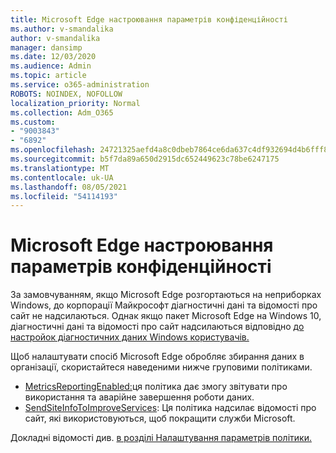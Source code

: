 ```yaml
---
title: Microsoft Edge настроювання параметрів конфіденційності
ms.author: v-smandalika
author: v-smandalika
manager: dansimp
ms.date: 12/03/2020
ms.audience: Admin
ms.topic: article
ms.service: o365-administration
ROBOTS: NOINDEX, NOFOLLOW
localization_priority: Normal
ms.collection: Adm_O365
ms.custom:
- "9003843"
- "6892"
ms.openlocfilehash: 24721325aefd4a8c0dbeb7864ce6da637c4df932694d4b6fff80cab5bb5b4319
ms.sourcegitcommit: b5f7da89a650d2915dc652449623c78be6247175
ms.translationtype: MT
ms.contentlocale: uk-UA
ms.lasthandoff: 08/05/2021
ms.locfileid: "54114193"
---
```

# <a name="microsoft-edge-configure-privacy-settings"></a>Microsoft Edge настроювання параметрів конфіденційності

За замовчуванням, якщо Microsoft Edge розгортаються на неприборках Windows, до корпорації Майкрософт діагностичні дані та відомості про сайт не надсилаються. Однак якщо пакет Microsoft Edge на Windows 10, діагностичні дані та відомості про сайт надсилаються відповідно [до настройок діагностичних даних Windows користувачів.](https://docs.microsoft.com/windows/privacy/configure-windows-diagnostic-data-in-your-organization)

Щоб налаштувати спосіб Microsoft Edge обробляє збирання даних в організації, скористайтеся наведеними нижче груповими політиками.
- [MetricsReportingEnabled:](https://docs.microsoft.com/DeployEdge/microsoft-edge-policies#metricsreportingenabled)ця політика дає змогу звітувати про використання та аварійне завершення роботи даних.
- [SendSiteInfoToImproveServices](https://docs.microsoft.com/DeployEdge/microsoft-edge-policies#sendsiteinfotoimproveservices): Ця політика надсилає відомості про сайт, які використовуються, щоб покращити служби Microsoft.

Докладні відомості див. [в розділі Налаштування параметрів політики.](https://docs.microsoft.com/deployedge/microsoft-edge-enterprise-privacy-settings#configure-policy-settings)